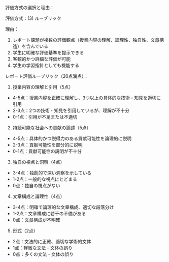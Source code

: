 評価方式の選択と理由：

評価方式：(3) ルーブリック

理由：
1. レポート課題が複数の評価観点（授業内容の理解、論理性、独自性、文章構造）を含んでいる
2. 学生に明確な評価基準を提示できる
3. 客観的かつ詳細な評価が可能
4. 学生の学習指針としても機能する

レポート評価ルーブリック（20点満点）：

1. 授業内容の理解と引用（5点）
- 4-5点：授業内容を正確に理解し、3つ以上の具体的な技術・知見を適切に引用
- 2-3点：2つの技術・知見を引用しているが、理解が不十分
- 0-1点：引用が不足または不適切

2. 持続可能な社会への貢献の論述（5点）
- 4-5点：具体的かつ説得力のある貢献可能性を論理的に説明
- 2-3点：貢献可能性を部分的に説明
- 0-1点：貢献可能性の説明が不十分

3. 独自の視点と洞察（4点）
- 3-4点：独創的で深い洞察を示している
- 1-2点：一般的な視点にとどまる
- 0点：独自の視点がない

4. 文章構成と論理性（4点）
- 3-4点：明確で論理的な文章構成、適切な段落分け
- 1-2点：文章構成に若干の不備がある
- 0点：文章構成が不明確

5. 形式（2点）
- 2点：文法的に正確、適切な学術的文体
- 1点：軽微な文法・文体の誤り
- 0点：多くの文法・文体の誤り